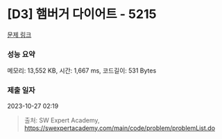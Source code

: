 # [D3] 햄버거 다이어트 - 5215 

[문제 링크](https://swexpertacademy.com/main/code/problem/problemDetail.do?contestProbId=AWT-lPB6dHUDFAVT) 

### 성능 요약

메모리: 13,552 KB, 시간: 1,667 ms, 코드길이: 531 Bytes

### 제출 일자

2023-10-27 02:19



> 출처: SW Expert Academy, https://swexpertacademy.com/main/code/problem/problemList.do